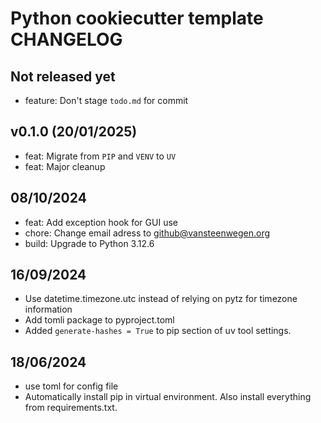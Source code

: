 # Python cookiecutter template CHANGELOG

## Not released yet

- feature: Don't stage `todo.md` for commit

## v0.1.0 (20/01/2025)

- feat: Migrate from `PIP` and `VENV` to  `UV`
- feat: Major cleanup

## 08/10/2024

- feat: Add exception hook for GUI use
- chore: Change email adress to <github@vansteenwegen.org>
- build: Upgrade to Python 3.12.6

## 16/09/2024

- Use datetime.timezone.utc instead of relying on pytz for timezone information
- Add tomli package to pyproject.toml
- Added `generate-hashes = True` to pip section of uv tool settings.

## 18/06/2024

- use toml for config file
- Automatically install pip in virtual environment. Also install everything from requirements.txt.
